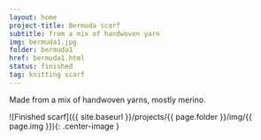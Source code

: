 ```yaml
---
layout: home
project-title: Bermuda scarf
subtitle: from a mix of handwoven yarn
img: bermuda1.jpg
folder: bermuda1
href: bermuda1.html
status: finished
tag: knitting scarf
---
```

Made from a mix of handwoven yarns, mostly merino.

![Finished scarf]({{ site.baseurl }}/projects/{{ page.folder }}/img/{{ page.img }}){: .center-image }
